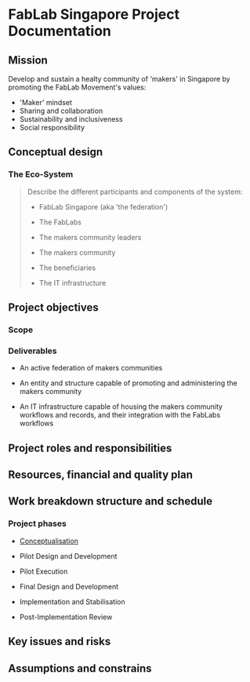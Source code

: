 # FabLab Singapore Project Documentation

## Mission

Develop and sustain a healty community of 'makers' in Singapore by promoting the FabLab Movement's values:

- 'Maker' mindset
- Sharing and collaboration
- Sustainability and inclusiveness
- Social responsibility

## Conceptual design

### The Eco-System

> Describe the different participants and components of the system:
> 
> - FabLab Singapore (aka 'the federation')
> 
> - The FabLabs
> 
> - The makers community leaders
> 
> - The makers community
> 
> - The beneficiaries
> 
> - The IT infrastructure

## Project objectives

### Scope

### Deliverables

* An active federation of makers communities

* An entity and structure capable of promoting and administering the makers community

* An IT infrastructure capable of housing the makers community workflows and records, and their integration with the FabLabs workflows

## Project roles and responsibilities

## Resources, financial and quality plan

## Work breakdown structure and schedule

### Project phases

- [Conceptualisation](Conceptualisation.md)

- Pilot Design and Development

- Pilot Execution

- Final Design and Development

- Implementation and Stabilisation

- Post-Implementation Review

## Key issues and risks

## Assumptions and constrains

